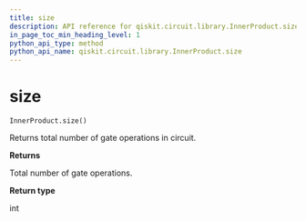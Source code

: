 ```yaml
---
title: size
description: API reference for qiskit.circuit.library.InnerProduct.size
in_page_toc_min_heading_level: 1
python_api_type: method
python_api_name: qiskit.circuit.library.InnerProduct.size
---
```


# size

<span id="qiskit.circuit.library.InnerProduct.size" />

`InnerProduct.size()`

Returns total number of gate operations in circuit.

**Returns**

Total number of gate operations.

**Return type**

int

